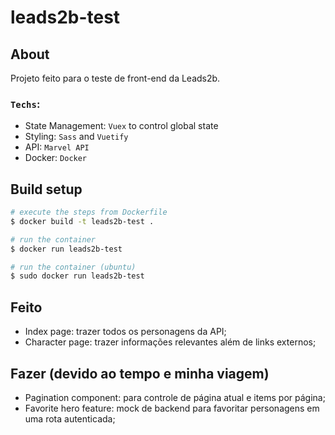 # leads2b-test

## About

Projeto feito para o teste de front-end da Leads2b.

### `Techs`:

- State Management: `Vuex` to control global state
- Styling: `Sass` and `Vuetify`
- API: `Marvel API`
- Docker: `Docker`

## Build setup

```bash
# execute the steps from Dockerfile
$ docker build -t leads2b-test .

# run the container
$ docker run leads2b-test

# run the container (ubuntu)
$ sudo docker run leads2b-test
```
## Feito

- Index page: trazer todos os personagens da API;
- Character page: trazer informações relevantes além de links externos;

## Fazer (devido ao tempo e minha viagem)

- Pagination component: para controle de página atual e items por página;
- Favorite hero feature: mock de backend para favoritar personagens em uma
rota autenticada;
